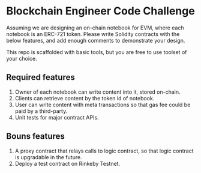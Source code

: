 # Blockchain Engineer Code Challenge

Assuming we are designing an on-chain notebook for EVM, where each notebook is an ERC-721 token. Please write Solidity contracts with the below features, and add enough comments to demonstrate your design.

This repo is scaffolded with basic tools, but you are free to use toolset of your choice.

## Required features

1. Owner of each notebook can write content into it, stored on-chain.
2. Clients can retrieve content by the token id of notebook.
3. User can write content with meta transactions so that gas fee could be paid by a third-party.
4. Unit tests for major contract APIs.

## Bouns features

1. A proxy contract that relays calls to logic contract, so that logic contract is upgradable in the future.
2. Deploy a test contract on Rinkeby Testnet.
